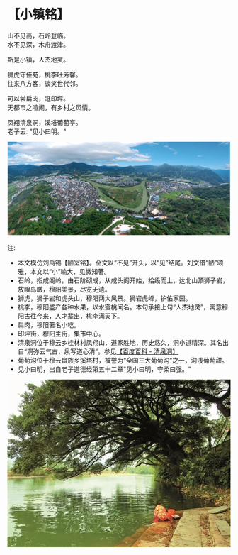 # 【小镇铭】

山不见高，石岭登临。  
水不见深，木舟渡津。

斯是小镇，人杰地灵。

狮虎守佳苑，桃李吐芳馨。  
往来八方客，谈笑世代邻。

可以尝扁肉，逛印坪。  
无都市之喧闹，有乡村之风情。

凤翔清泉洞，溪塔葡萄亭。  
老子云: "见小曰明。"  

![](004a.png)

注:

- 本文模仿刘禹锡【陋室铭】。全文以“不见”开头，以“见”结尾。刘文借“陋”颂雅，本文以“小”喻大，见微知著。
- 石岭，指咸阁岭，由石阶砌成，从咸头阁开始，拾级而上，达北山顶狮子岩，放眼鸟瞰，穆阳美景，尽览无遗。
- 狮虎，狮子岩和虎头山，穆阳两大风景。狮岩虎峰，护佑家园。
- 桃李，穆阳盛产各种水果，以水蜜桃闻名。本句承接上句“人杰地灵”，寓意穆阳古往今来，人才辈出，桃李满天下。
- 扁肉，穆阳著名小吃。
- 印坪街，穆阳主街，集市中心。
- 清泉洞位于穆云乡桂林村凤翔山，道家胜地，历史悠久，洞小道精深。其名出自“洞弥云气古，泉写道心清”。参见[【百度百科 - 清泉洞】](https://baike.baidu.com/item/%E6%B8%85%E6%B3%89%E6%B4%9E)
- 葡萄沟位于穆云畲族乡溪塔村，被誉为“全国三大葡萄沟”之一，沟浅葡萄甜。
- 见小曰明，出自老子道德经第五十二章"见小曰明，守柔曰强。"

![](004b.jpg)